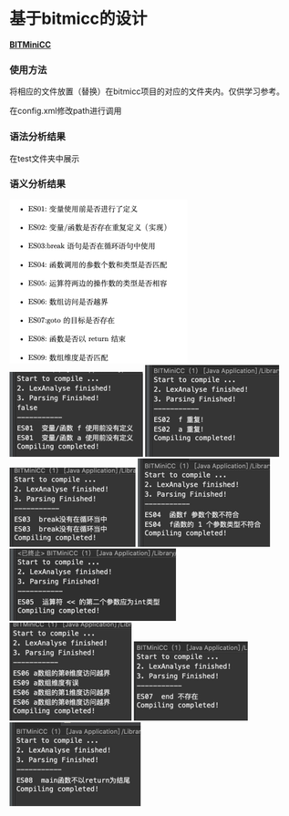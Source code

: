 # 基于bitmicc的设计

[**BITMiniCC**](https://github.com/jiweixing/BIT-MiniCC)

### 使用方法

将相应的文件放置（替换）在bitmicc项目的对应的文件夹内。仅供学习参考。

在config.xml修改path进行调用

### 语法分析结果

在test文件夹中展示



### 语义分析结果

<img src="README/image-20200501013113825.png" alt="image-20200501013113825" style="zoom:50%;" />

<img src="README/es01.png" alt="es01" style="zoom:50%;" />

<img src="README/es02.png" alt="es02" style="zoom:50%;" />

<img src="README/es03.png" alt="es03" style="zoom:50%;" />

<img src="README/es04.png" alt="es04" style="zoom:50%;" />

<img src="README/es05.png" alt="es05" style="zoom:50%;" />

<img src="README/es06.png" alt="es06" style="zoom:50%;" />

<img src="README/es07.png" alt="es07" style="zoom:50%;" />

<img src="README/es08.png" alt="es08" style="zoom:50%;" />

